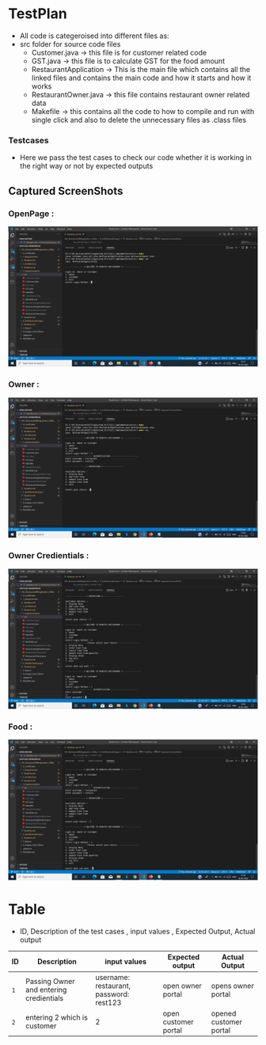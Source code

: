 # TestPlan

* All code is categeroised into different files as:
* src folder for source code files
    * Customer.java -> this file is for customer related code
    * GST.java -> this file is to calculate GST for the food amount
    * RestaurantApplication -> This is the main file which contains all the linked files and contains the main code and how it starts and how it works
    * RestaurantOwner.java -> this file contains restaurant owner related data
    * Makefile -> this contains all the code to how to compile and run with single click and also to delete the unnecessary files as .class files

### Testcases 
* Here we pass the test cases to check our code whether it is working in the right way or not by expected outputs

## Captured ScreenShots

### OpenPage :

![OpenPage](./openpage.png)



### Owner :

![owner](./owner.png)



### Owner Credientials :

![Owner_Credentials](./OwnerCredentials.png)

### Food :

![Food](./Food.png)



# Table
* ID, Description of the test cases , input values , Expected Output, Actual output

| ID | Description | input values | Expected output | Actual Output |
|----|-------------|--------------|-----------------|---------------|
| `1` | Passing Owner and entering credientials  | username: restaurant, password: rest123 | open owner portal | opens owner portal |
| `2` | entering 2 which is customer | 2 | open customer portal | opened customer portal |
